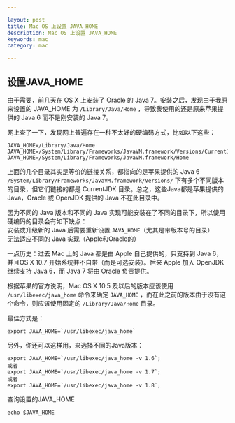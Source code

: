 ```yaml
---

layout: post
title: Mac OS 上设置 JAVA_HOME
description: Mac OS 上设置 JAVA_HOME
keywords: mac
category: mac

---
```


## 设置JAVA_HOME

由于需要，前几天在 OS X 上安装了 Oracle 的 Java 7。安装之后，发现由于我原来设置的 JAVA_HOME 为 `/Library/Java/Home` ，导致我使用的还是原来苹果提供的 Java 6 而不是刚安装的 Java 7。

网上查了一下，发现网上普遍存在一种不太好的硬编码方式，比如以下这些：

```
JAVA_HOME=/Library/Java/Home
JAVA_HOME=/System/Library/Frameworks/JavaVM.framework/Versions/CurrentJDK/Home
JAVA_HOME=/System/Library/Frameworks/JavaVM.framework/Home
```

上面的几个目录其实是等价的链接关系，都指向的是苹果提供的 Java 6
`/System/Library/Frameworks/JavaVM.framework/Versions/` 下有多个不同版本的目录，但它们链接的都是 CurrentJDK 目录。总之，这些Java都是苹果提供的Java，Oracle 或 OpenJDK 提供的 Java 不在此目录中。

因为不同的 Java 版本和不同的 Java 实现可能安装在了不同的目录下，所以使用硬编码的目录会有如下缺点：   
安装或升级新的 Java 后需要重新设置 `JAVA_HOME`（尤其是带版本号的目录）   
无法适应不同的 Java 实现（Apple和Oracle的）

一点历史：过去 Mac 上的 Java 都是由 Apple 自己提供的，只支持到 Java 6，并且OS X 10.7 开始系统并不自带（而是可选安装）。后来 Apple 加入 OpenJDK 继续支持 Java 6，而 Java 7 将由 Oracle 负责提供。  

根据苹果的官方说明，Mac OS X 10.5 及以后的版本应该使用 `/usr/libexec/java_home` 命令来确定 `JAVA_HOME` ，而在此之前的版本由于没有这个命令，则应该使用固定的 `/Library/Java/Home` 目录。

最佳方式是：

```
export JAVA_HOME=`/usr/libexec/java_home`
```

另外，你还可以这样用，来选择不同的Java版本：

```
export JAVA_HOME=`/usr/libexec/java_home -v 1.6`;
或者
export JAVA_HOME=`/usr/libexec/java_home -v 1.7`;
或者
export JAVA_HOME=`/usr/libexec/java_home -v 1.8`;
```

查询设置的JAVA_HOME

```
echo $JAVA_HOME
```